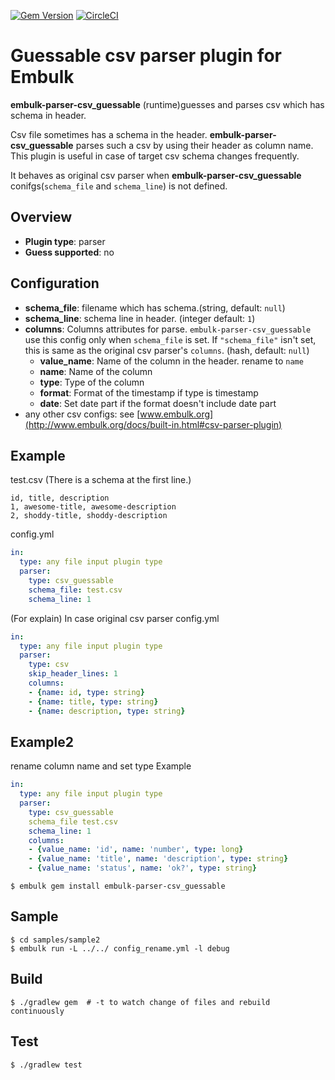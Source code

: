 [![Gem Version](https://badge.fury.io/rb/embulk-parser-csv_guessable.svg)](https://badge.fury.io/rb/embulk-parser-csv_guessable)
[![CircleCI](https://circleci.com/gh/koooge/embulk-parser-csv_guessable.svg?style=svg)](https://circleci.com/gh/koooge/embulk-parser-csv_guessable)

# Guessable csv parser plugin for Embulk
**embulk-parser-csv_guessable** (runtime)guesses and parses csv which has schema in header.

Csv file sometimes has a schema in the header.
**embulk-parser-csv_guessable** parses such a csv by using their header as column name.
This plugin is useful in case of target csv schema changes frequently.

It behaves as original csv parser when **embulk-parser-csv_guessable** conifgs(`schema_file` and `schema_line`) is not defined.

## Overview

* **Plugin type**: parser
* **Guess supported**: no

## Configuration

- **schema_file**: filename which has schema.(string, default: `null`)
- **schema_line**: schema line in header. (integer default: `1`)
- **columns**: Columns attributes for parse. `embulk-parser-csv_guessable` use this config only when `schema_file` is set. If `"schema_file"` isn't set, this is same as the original csv parser's `columns`. (hash, default: `null`)
    - **value_name**: Name of the column in the header. rename to `name`
    - **name**: Name of the column
    - **type**: Type of the column
    - **format**: Format of the timestamp if type is timestamp
    - **date**: Set date part if the format doesn't include date part
- any other csv configs: see [www.embulk.org](http://www.embulk.org/docs/built-in.html#csv-parser-plugin)

## Example
test.csv (There is a schema at the first line.)

```csv
id, title, description
1, awesome-title, awesome-description
2, shoddy-title, shoddy-description
```

config.yml

```yaml
in:
  type: any file input plugin type
  parser:
    type: csv_guessable
    schema_file: test.csv
    schema_line: 1
```

(For explain)
In case original csv parser 
config.yml
```yaml
in:
  type: any file input plugin type
  parser:
    type: csv
    skip_header_lines: 1
    columns:
    - {name: id, type: string}
    - {name: title, type: string}
    - {name: description, type: string}
```

## Example2
rename column name and set type Example

```yaml
in:
  type: any file input plugin type
  parser:
    type: csv_guessable
    schema_file test.csv
    schema_line: 1
    columns:
    - {value_name: 'id', name: 'number', type: long}
    - {value_name: 'title', name: 'description', type: string}
    - {value_name: 'status', name: 'ok?', type: string}
```

<!--
(If guess supported) you don't have to write `parser:` section in the configuration file. After writing `in:` section, you can let embulk guess `parser:` section using this command:
-->

```
$ embulk gem install embulk-parser-csv_guessable
```
<!--
$ embulk guess -g csv_guessable config.yml -o guessed.yml
-->

## Sample

```
$ cd samples/sample2
$ embulk run -L ../../ config_rename.yml -l debug
```

## Build

```
$ ./gradlew gem  # -t to watch change of files and rebuild continuously
```

## Test

```
$ ./gradlew test
```
